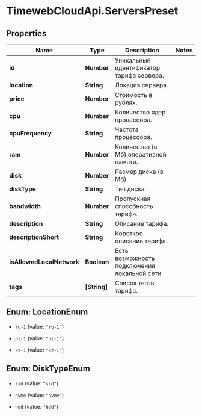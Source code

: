 # TimewebCloudApi.ServersPreset

## Properties

Name | Type | Description | Notes
------------ | ------------- | ------------- | -------------
**id** | **Number** | Уникальный идентификатор тарифа сервера. | 
**location** | **String** | Локация сервера. | 
**price** | **Number** | Стоимость в рублях. | 
**cpu** | **Number** | Количество ядер процессора. | 
**cpuFrequency** | **String** | Частота процессора. | 
**ram** | **Number** | Количество (в Мб) оперативной памяти. | 
**disk** | **Number** | Размер диска (в Мб). | 
**diskType** | **String** | Тип диска. | 
**bandwidth** | **Number** | Пропускная способность тарифа. | 
**description** | **String** | Описание тарифа. | 
**descriptionShort** | **String** | Короткое описание тарифа. | 
**isAllowedLocalNetwork** | **Boolean** | Есть возможность подключения локальной сети | 
**tags** | **[String]** | Список тегов тарифа. | 



## Enum: LocationEnum


* `ru-1` (value: `"ru-1"`)

* `pl-1` (value: `"pl-1"`)

* `kz-1` (value: `"kz-1"`)





## Enum: DiskTypeEnum


* `ssd` (value: `"ssd"`)

* `nvme` (value: `"nvme"`)

* `hdd` (value: `"hdd"`)




